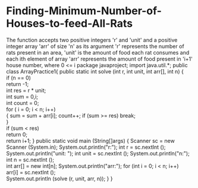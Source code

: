 # Finding-Minimum-Number-of-Houses-to-feed-All-Rats
The function accepts two positive integers 'r' and 'unit' and a positive integer array 'arr' of size 'n' as its argument 'r' represents the number of rats present in an area, 'unit' is the amount of food each rat consumes and each ith element of array 'arr' represents the amount of food present in 'i+1' house number, where 0 &lt;= i
package javaproject;
import java.util.*;
public class ArrayPractice1{ 
	public static int solve (int r, int unit, int arr[], int n)  {  
		if (n == 0)     
			return -1;   
		int res = r * unit;    
		int sum = 0,i;   
		int count = 0;    
		for ( i = 0; i < n; i++)    
		{
			sum = sum + arr[i];
			count++;
		if (sum >= res) 
			break;   
		}    
		if (sum < res)   
			return 0;  
		return i+1; 
		} 
	public static void main (String[]args)  { 
		Scanner sc = new Scanner (System.in); 
		System.out.println("r:");
		int r = sc.nextInt ();
		System.out.println("unit: ");
		int unit = sc.nextInt ();
		System.out.println("n:");
		int n = sc.nextInt ();  
		int arr[] = new int[n]; 
		System.out.println("arr:");
		for (int i = 0; i < n; i++)  
			arr[i] = sc.nextInt ();   
		System.out.println (solve (r, unit, arr, n));
		}
	}
